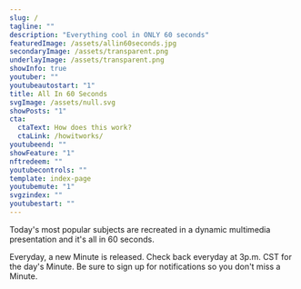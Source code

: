 ```yaml
---
slug: /
tagline: ""
description: "Everything cool in ONLY 60 seconds"
featuredImage: /assets/allin60seconds.jpg
secondaryImage: /assets/transparent.png
underlayImage: /assets/transparent.png
showInfo: true
youtuber: ""
youtubeautostart: "1"
title: All In 60 Seconds
svgImage: /assets/null.svg
showPosts: "1"
cta:
  ctaText: How does this work?
  ctaLink: /howitworks/
youtubeend: ""
showFeature: "1"
nftredeem: ""
youtubecontrols: ""
template: index-page
youtubemute: "1"
svgzindex: ""
youtubestart: ""
---
```


Today's most popular subjects are recreated in a dynamic multimedia presentation and it's all in 60 seconds.

Everyday, a new Minute is released. Check back everyday at 3p.m. CST for the day's Minute. Be sure to sign up for notifications so you don't miss a Minute.
